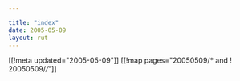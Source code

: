 ```yaml
---

title: "index"
date: 2005-05-09
layout: rut
---
```


[[!meta updated="2005-05-09"]]
[[!map pages="20050509/* and ! 20050509/*/*"]]
